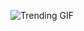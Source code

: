 ![Trending GIF](https://media0.giphy.com/media/v1.Y2lkPThiYjIxNzcyZHp4aGZoeG4xY2J1YmxkNmU0aTAwMGg3eXgyeGdwdnA5OXprZjVsZiZlcD12MV9naWZzX3NlYXJjaCZjdD1n/wQAbcl6iDnawokpLj9/giphy.gif)
